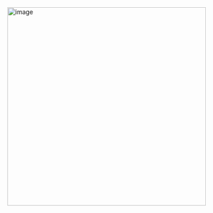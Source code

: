 <img width="450" alt="image" src="https://github.com/user-attachments/assets/3b1027c3-1ce6-4dba-a2f3-3e5cc343c865" />
